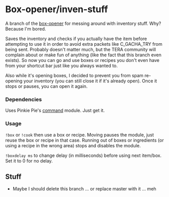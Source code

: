 # Box-opener/inven-stuff
A branch of the [box-opener](https://github.com/Some-AV-Popo/box-opener/tree/master) for messing around with inventory stuff. Why? Because I'm bored.

Saves the inventory and checks if you actually have the item before attempting to use it in order to avoid extra packets like C_GACHA_TRY from being sent. Probably doesn't matter much, but the TERA community will complain about or make fun of anything (like the fact that this branch even exists). So now you can go and use boxes or recipes you don't even have from your shortcut bar just like you always wanted to.

Also while it's opening boxes, I decided to prevent you from spam re-opening your inventory (you can still close it if it's already open). Once it stops or pauses, you can open it again.

### Dependencies
Uses Pinkie Pie's [command](https://github.com/pinkipi/command) module. Just get it.

### Usage
`!box` or `!cook` then use a box or recipe. Moving pauses the module, just reuse the box or recipe in that case. Running out of boxes or ingredients (or using a recipe in the wrong area) stops and disables the module.

`!boxdelay ms` to change delay (in milliseconds) before using next item/box. Set it to 0 for no delay.

## Stuff
* Maybe I should delete this branch ... or replace master with it ... meh
